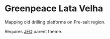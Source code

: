 Greenpeace Lata Velha
=====================

Mapping old drilling platforms on Pre-salt region.

Requires [JEO](https://github.com/cardume/jeo) parent theme.